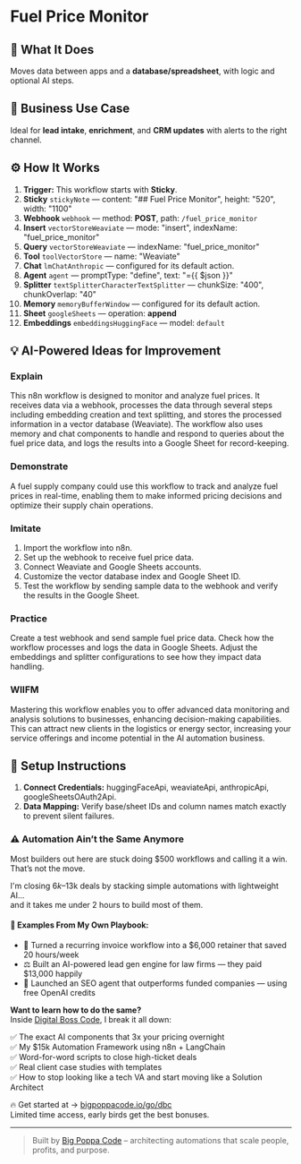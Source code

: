 # Fuel Price Monitor
  ## 🚀 What It Does
  Moves data between apps and a **database/spreadsheet**, with logic and optional AI steps.
  
  ## 💼 Business Use Case
  Ideal for **lead intake**, **enrichment**, and **CRM updates** with alerts to the right channel.
  
  ## ⚙️ How It Works
  1. **Trigger:** This workflow starts with **Sticky**.
  2. **Sticky** `stickyNote` — content: "## Fuel Price Monitor", height: "520", width: "1100"
3. **Webhook** `webhook` — method: **POST**, path: `/fuel_price_monitor`
4. **Insert** `vectorStoreWeaviate` — mode: "insert", indexName: "fuel_price_monitor"
5. **Query** `vectorStoreWeaviate` — indexName: "fuel_price_monitor"
6. **Tool** `toolVectorStore` — name: "Weaviate"
7. **Chat** `lmChatAnthropic` — configured for its default action.
8. **Agent** `agent` — promptType: "define", text: "={{ $json }}"
9. **Splitter** `textSplitterCharacterTextSplitter` — chunkSize: "400", chunkOverlap: "40"
10. **Memory** `memoryBufferWindow` — configured for its default action.
11. **Sheet** `googleSheets` — operation: **append**
12. **Embeddings** `embeddingsHuggingFace` — model: `default`
  
  ## 💡 AI-Powered Ideas for Improvement
  ### Explain
This n8n workflow is designed to monitor and analyze fuel prices. It receives data via a webhook, processes the data through several steps including embedding creation and text splitting, and stores the processed information in a vector database (Weaviate). The workflow also uses memory and chat components to handle and respond to queries about the fuel price data, and logs the results into a Google Sheet for record-keeping.

### Demonstrate
A fuel supply company could use this workflow to track and analyze fuel prices in real-time, enabling them to make informed pricing decisions and optimize their supply chain operations.

### Imitate
1. Import the workflow into n8n.
2. Set up the webhook to receive fuel price data.
3. Connect Weaviate and Google Sheets accounts.
4. Customize the vector database index and Google Sheet ID.
5. Test the workflow by sending sample data to the webhook and verify the results in the Google Sheet.

### Practice
Create a test webhook and send sample fuel price data. Check how the workflow processes and logs the data in Google Sheets. Adjust the embeddings and splitter configurations to see how they impact data handling.

### WIIFM
Mastering this workflow enables you to offer advanced data monitoring and analysis solutions to businesses, enhancing decision-making capabilities. This can attract new clients in the logistics or energy sector, increasing your service offerings and income potential in the AI automation business.
  
  ## 🔧 Setup Instructions
  1. **Connect Credentials:** huggingFaceApi, weaviateApi, anthropicApi, googleSheetsOAuth2Api.
2. **Data Mapping:** Verify base/sheet IDs and column names match exactly to prevent silent failures.
  
### ⚠️ Automation Ain’t the Same Anymore

Most builders out here are stuck doing $500 workflows and calling it a win.  
That’s not the move.  

I'm closing $6k–$13k deals by stacking simple automations with lightweight AI...  
and it takes me under 2 hours to build most of them.

#### 🧠 Examples From My Own Playbook:
- 🔁 Turned a recurring invoice workflow into a $6,000 retainer that saved 20 hours/week  
- ⚖️ Built an AI-powered lead gen engine for law firms — they paid $13,000 happily  
- 🚀 Launched an SEO agent that outperforms funded companies — using free OpenAI credits  

**Want to learn how to do the same?**  
Inside [Digital Boss Code](https://bigpoppacode.io/go/dbc), I break it all down:

✅ The exact AI components that 3x your pricing overnight  
✅ My $15k Automation Framework using n8n + LangChain  
✅ Word-for-word scripts to close high-ticket deals  
✅ Real client case studies with templates  
✅ How to stop looking like a tech VA and start moving like a Solution Architect  

🔥 Get started at → [bigpoppacode.io/go/dbc](https://bigpoppacode.io/go/dbc)  
Limited time access, early birds get the best bonuses.

---
> Built by [Big Poppa Code](https://bigpoppacode.io) – architecting automations that scale people, profits, and purpose.
  